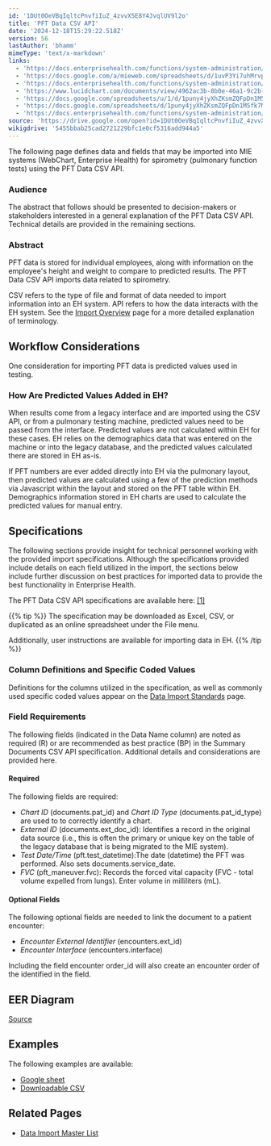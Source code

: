 ```yaml
---
id: '1DUt0OeVBqIqltcPnvfiIuZ_4zvvX5E8Y4JvqlUV9l2o'
title: 'PFT Data CSV API'
date: '2024-12-18T15:29:22.518Z'
version: 56
lastAuthor: 'bhamm'
mimeType: 'text/x-markdown'
links:
  - 'https://docs.enterprisehealth.com/functions/system-administration/data-migration/data-import-overview/'
  - 'https://docs.google.com/a/mieweb.com/spreadsheets/d/1uvP3Yi7uhMrvp_Ba_OBywXdElPLYzGNG9SRA7s2YqBM/edit?usp=sharing'
  - 'https://docs.enterprisehealth.com/functions/system-administration/data-migration/data-import-standards/'
  - 'https://www.lucidchart.com/documents/view/4962ac3b-8b0e-46a1-9c2b-549ef7ea93c7'
  - 'https://docs.google.com/spreadsheets/u/1/d/1puny4jyXhZKsmZQFpDn1M5fk7MwyDh9HLPaHDFMOb-g/pub'
  - 'https://docs.google.com/spreadsheets/d/1puny4jyXhZKsmZQFpDn1M5fk7MwyDh9HLPaHDFMOb-g/pub?output=csv'
  - 'https://docs.enterprisehealth.com/functions/system-administration/data-migration/data-import-master-list/'
source: 'https://drive.google.com/open?id=1DUt0OeVBqIqltcPnvfiIuZ_4zvvX5E8Y4JvqlUV9l2o'
wikigdrive: '5455bbab25cad2721229bfc1e0cf5316add944a5'
---
```

The following page defines data and fields that may be imported into MIE systems (WebChart, Enterprise Health) for spirometry (pulmonary function tests) using the PFT Data CSV API.

### Audience

The abstract that follows should be presented to decision-makers or stakeholders interested in a general explanation of the PFT Data CSV API. Technical details are provided in the remaining sections.

### Abstract

PFT data is stored for individual employees, along with information on the employee's height and weight to compare to predicted results. The PFT Data CSV API imports data related to spirometry.

CSV refers to the type of file and format of data needed to import information into an EH system. API refers to how the data interacts with the EH system. See the [Import Overview](https://docs.enterprisehealth.com/functions/system-administration/data-migration/data-import-overview/) page for a more detailed explanation of terminology.

## Workflow Considerations

One consideration for importing PFT data is predicted values used in testing.

### How Are Predicted Values Added in EH?

When results come from a legacy interface and are imported using the CSV API, or from a pulmonary testing machine, predicted values need to be passed from the interface. Predicted values are not calculated within EH for these cases. EH relies on the demographics data that was entered on the machine or into the legacy database, and the predicted values calculated there are stored in EH as-is.

If PFT numbers are ever added directly into EH via the pulmonary layout, then predicted values are calculated using a few of the prediction methods via Javascript within the layout and stored on the PFT table within EH. Demographics information stored in EH charts are used to calculate the predicted values for manual entry.

## Specifications

The following sections provide insight for technical personnel working with the provided import specifications. Although the specifications provided include details on each field utilized in the import, the sections below include further discussion on best practices for imported data to provide the best functionality in Enterprise Health.

The PFT Data CSV API specifications are available here: [[1]](https://docs.google.com/a/mieweb.com/spreadsheets/d/1uvP3Yi7uhMrvp_Ba_OBywXdElPLYzGNG9SRA7s2YqBM/edit?usp=sharing)

{{% tip %}}
The specification may be downloaded as Excel, CSV, or duplicated as an online spreadsheet under the File menu.

Additionally, user instructions are available for importing data in EH.
{{% /tip %}}

### Column Definitions and Specific Coded Values

Definitions for the columns utilized in the specification, as well as commonly used specific coded values appear on the [Data Import Standards](https://docs.enterprisehealth.com/functions/system-administration/data-migration/data-import-standards/) page.

### Field Requirements

The following fields (indicated in the Data Name column) are noted as required (R) or are recommended as best practice (BP) in the Summary Documents CSV API specification. Additional details and considerations are provided here.

#### Required

The following fields are required:

* <em>Chart ID</em> (documents.pat_id) and <em>Chart ID Type</em> (documents.pat_id_type) are used to to correctly identify a chart.
* <em>External ID</em> (documents.ext_doc_id): Identifies a record in the original data source (i.e., this is often the primary or unique key on the table of the legacy database that is being migrated to the MIE system).
* <em>Test Date/Time</em> (pft.test_datetime):The date (datetime) the PFT was performed. Also sets documents.service_date.
* <em>FVC</em> (pft_maneuver.fvc): Records the forced vital capacity (FVC - total volume expelled from lungs). Enter volume in milliliters (mL).

#### Optional Fields

The following optional fields are needed to link the document to a patient encounter:

* <em>Encounter External Identifier</em> (encounters.ext_id)
* <em>Encounter Interface</em> (encounters.interface)

Including the field encounter order_id will also create an encounter order of the identified in the field.

## EER Diagram

[Source](https://www.lucidchart.com/documents/view/4962ac3b-8b0e-46a1-9c2b-549ef7ea93c7)

## Examples

The following examples are available:

* [Google sheet](https://docs.google.com/spreadsheets/u/1/d/1puny4jyXhZKsmZQFpDn1M5fk7MwyDh9HLPaHDFMOb-g/pub)
* [Downloadable CSV](https://docs.google.com/spreadsheets/d/1puny4jyXhZKsmZQFpDn1M5fk7MwyDh9HLPaHDFMOb-g/pub?output=csv)

## Related Pages

* [Data Import Master List](https://docs.enterprisehealth.com/functions/system-administration/data-migration/data-import-master-list/)
